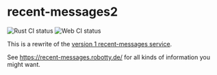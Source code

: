 # recent-messages2

![Rust CI status](https://github.com/robotty/recent-messages2/workflows/Rust/badge.svg)
![Web CI status](https://github.com/robotty/recent-messages2/workflows/Web/badge.svg)

This is a rewrite of the [version 1 recent-messages service](https://github.com/robotty/recent-messages).

See https://recent-messages.robotty.de/ for all kinds of information you might want.
